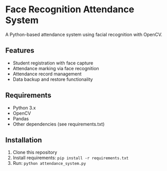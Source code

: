 # Face Recognition Attendance System

A Python-based attendance system using facial recognition with OpenCV.

## Features
- Student registration with face capture
- Attendance marking via face recognition
- Attendance record management
- Data backup and restore functionality

## Requirements
- Python 3.x
- OpenCV
- Pandas
- Other dependencies (see requirements.txt)

## Installation
1. Clone this repository
2. Install requirements: `pip install -r requirements.txt`
3. Run: `python attendance_system.py`